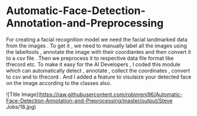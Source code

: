 # Automatic-Face-Detection-Annotation-and-Preprocessing
For creating a facial recognition model we need the facial landmarked data from the images . To get it , we need to manually label all the images using the labeltools , annotate the image with their coordiantes and then convert it to a csv file . Then we preprocess it to respective data file format like tfrecord etc. To make it easy for the AI Developers , I coded this module which can automatically detect , annotate , collect the coordinates , convert to csv and to tfrecord . And I added a feature to visulaize your detected face on the image according to the classes also.

![Title Image](https://raw.githubusercontent.com/robinreni96/Automatic-Face-Detection-Annotation-and-Preprocessing/master/output/Steve Jobs/18.jpg)

